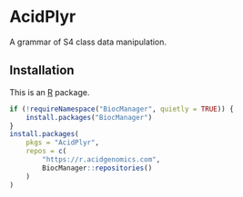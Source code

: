 # AcidPlyr

A grammar of S4 class data manipulation. 

## Installation

This is an [R][] package.

```r
if (!requireNamespace("BiocManager", quietly = TRUE)) {
    install.packages("BiocManager")
}
install.packages(
    pkgs = "AcidPlyr",
    repos = c(
        "https://r.acidgenomics.com",
        BiocManager::repositories()
    )
)
```

[r]: https://www.r-project.org/
